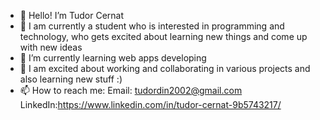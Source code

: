 - 👋 Hello! I’m Tudor Cernat
- 👀 I am currently a student who is interested in programming and technology, who gets excited about learning new things and come up with new ideas
- 🌱 I’m currently learning web apps developing
- 💞️ I am excited about working and collaborating in various projects and also learning new stuff :)
- 📫 How to reach me: Email: tudordin2002@gmail.com
                        LinkedIn:https://www.linkedin.com/in/tudor-cernat-9b5743217/

<!---
developer980/developer980 is a ✨ special ✨ repository because its `README.md` (this file) appears on your GitHub profile.
You can click the Preview link to take a look at your changes.
--->
